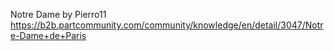 Notre Dame by Pierro11
https://b2b.partcommunity.com/community/knowledge/en/detail/3047/Notre-Dame+de+Paris